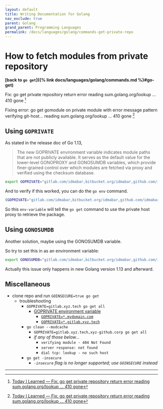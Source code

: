 ```yaml
---
layout: default
title: Writing Documentation for Golang
nav_exclude: true
parent: Golang
grand_parent: Programming Languages
permalink: /docs/languages/golang/commands-get-private-repo
---
```



# How to fetch modules from private repository
__[back to `go get`]({% link docs/languages/golang/commands.md %}#go-get)__
<br/>

Fix: go get private repository return error reading sum.golang.org/lookup … 410 gone [^1]

Fixing error: go get gomodule on private module with error message pattern verifying git-host… reading sum.golang.org/lookup … 410 gone [^1]

## Using `GOPRIVATE`

As stated in the release doc of Go 1.13,

> The new GOPRIVATE environment variable indicates module paths that are not publicly available. It serves as the default value for the lower-level GONOPROXY and GONOSUMDB variables, which provide finer-grained control over which modules are fetched via proxy and verified using the checksum database.

```sh
export GOPRIVATE="gitlab.com/idmabar,bitbucket.org/idmabar,github.com/idmabar"
```

And to verify if this worked, you can do the `go env` command.

```sh
(GOPRIVATE="gitlab.com/idmabar,bitbucket.org/idmabar,github.com/idmabar" go env) | grep GOPRIVATE
```

So this `env-variable` will tell the `go get` command to use the private host proxy to retrieve the package.


## Using `GONOSUMDB`

Another solution, maybe using the GONOSUMDB variable.

So try to set this in as an environment variable:

```sh
export GONOSUMDB="gitlab.com/idmabar,bitbucket.org/idmabar,github.com/idmabar"
```

Actually this issue only happens in new Golang version 1.13 and afterward.


## Miscellaneous

- clone repo and run `GOINSECURE=true go get`
  - troubleshooting
    - `GOPRIVATE=gitlab.xyz.tech go get all`
      - [GOPRIVATE environment variable](https://stackoverflow.com/questions/58305567/how-to-set-goprivate-environment-variable)
        - [`GOPRIVATE=*.mydomain.com`](https://stackoverflow.com/questions/65755940/go-get-fails-to-download-a-go-package-git-repository-hosted-on-a-github-entre)
        - [`GOPRIVATE=*.gitlab.xyz.tech`](https://github.com/goproxyio/goproxy.io/blob/4de6666201d3b15e26ed53a8d03aa42ef31c5f34/content/docs/GOPRIVATE-env.md)
    - `go clean --modcache`
      - `GOPRIVATE=gitlab.xyz.tech,xyz-github.corp go get all`
      - _if any of those below..._
        - `verifying module - 404 Not Found`
        - `server response: not found`
        - `dial tcp: lookup - no such host`
    - `go get -insecure`
      - _`-insecure` flag is no longer supported; use `GOINSECURE` instead_

----

[^1]: [Today I Learned — Fix: go get private repository return error reading sum.golang.org/lookup … 410 gone](https://medium.com/mabar/today-i-learned-fix-go-get-private-repository-return-error-reading-sum-golang-org-lookup-93058a058dd8)
